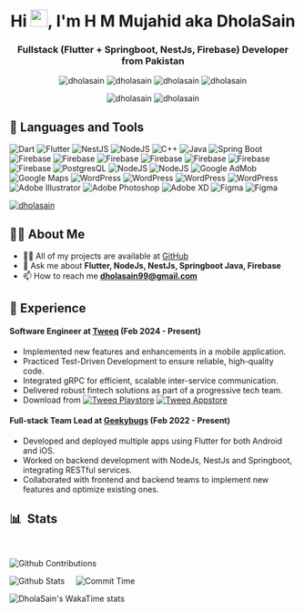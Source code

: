 
<h1 align="center">Hi <img src="https://raw.githubusercontent.com/MartinHeinz/MartinHeinz/master/wave.gif" width="30px">, I'm H M Mujahid aka DholaSain</h1>

<h3 align="center">Fullstack (Flutter + Springboot, NestJs, Firebase) Developer from Pakistan</h3>

<p align="center"> 
 <img src="https://img.shields.io/badge/-dholasain-blue?style=flat&logo=LinkedIn" alt="dholasain" />
 <img src="https://img.shields.io/badge/-dholasain-1877F2?style=flat&logo=Facebook&logoColor=white" alt="dholasain" />
 <img src="https://img.shields.io/badge/-dholasain-1DA1F2?style=flat&logo=Twitter&logoColor=white" alt="dholasain" />
 <img src="https://img.shields.io/badge/-dholasain-C13584?style=flat&logo=Instagram&logoColor=white" alt="dholasain" />
</p>

<p align="center"> 
 <img src="https://komarev.com/ghpvc/?username=dholasain&label=Profile%20views&color=0e75b6&style=flat" alt="dholasain" />
 <img src="https://wakatime.com/badge/user/4a62ef3e-1fc5-4746-84de-0d41661393ad.svg" alt="dholasain" />
</p>

## 🚀 Languages and Tools

![Dart](https://img.shields.io/badge/-Dart-000?&logo=dart) ![Flutter](https://img.shields.io/badge/-Flutter-000?&logo=flutter) ![NestJS](https://img.shields.io/badge/-nestjs-000?&logo=nestjs) ![NodeJS](https://img.shields.io/badge/-nodejs-000?&logo=node) ![C++](https://img.shields.io/badge/-cplusplus-000?&logo=Cplusplus) ![Java](https://img.shields.io/badge/-java-000?&logo=java) ![Spring Boot](https://img.shields.io/badge/-springboot-000?&logo=spring) ![Firebase](https://img.shields.io/badge/-Firebase-000?&logo=firebase) 
![Firebase](https://img.shields.io/badge/-AWS-000?&logo=aws) ![Firebase](https://img.shields.io/badge/-GoogleCloud-000?&logo=google-cloud) ![Firebase](https://img.shields.io/badge/-RESTful-000?&logo=RESTful) ![Firebase](https://img.shields.io/badge/-GraphQL-000?&logo=GraphQL) ![Firebase](https://img.shields.io/badge/-gRPC-000?&logo=gRPC) ![Firebase](https://img.shields.io/badge/-Socket.io-000?&logo=socket.io) 
![PostgresQL](https://img.shields.io/badge/-Postgresql-000?&logo=postgresql) ![NodeJS](https://img.shields.io/badge/-MySQL-666?&logo=mysql) ![NodeJS](https://img.shields.io/badge/-MongoDB-1?&logo=mongodb) 
 ![Google AdMob](https://img.shields.io/badge/-AdMob-000?&logo=google-admob) ![Google Maps](https://img.shields.io/badge/-maps-000?&logo=google-maps) ![WordPress](https://img.shields.io/badge/-WordPress-000?&logo=wordpress) ![WordPress](https://img.shields.io/badge/-WebRTC-000?&logo=webrtc)  ![WordPress](https://img.shields.io/badge/iOS-000?&logo=apple) ![WordPress](https://img.shields.io/badge/-Android-000?&logo=android) 
 ![Adobe Illustrator](https://img.shields.io/badge/-Illustrator-000?&logo=adobe-illustrator) ![Adobe Photoshop](https://img.shields.io/badge/-Photoshop-000?&logo=adobe-photoshop) ![Adobe XD](https://img.shields.io/badge/-Xd-000?&logo=adobe-xd) ![Figma](https://img.shields.io/badge/-Figma-000?&logo=figma) ![Figma](https://img.shields.io/badge/-Canva-000?&logo=canva)
<p align="left">
    <a href="https://github.com/dholasain/github-profile-trophy">
        <img src="https://github-profile-trophy.vercel.app/?username=dholasain&no-bg=true&margin-w=2&margin-h=2&theme=matrix" alt="dholasain" />
    </a>
</p>

## 🙋‍♂️ About Me

- 👨‍💻 All of my projects are available at [GitHub](https://github.com/dholasain)
- 💬 Ask me about **Flutter, NodeJs, NestJs, Springboot Java, Firebase**
- 📫 How to reach me **dholasain99@gmail.com**
  
## 💼 Experience

#### Software Engineer at [Tweeq](https://tweeq.sa/) (Feb 2024 - Present)
-   Implemented new features and enhancements in a mobile application.
-   Practiced Test-Driven Development to ensure reliable, high-quality code.
-   Integrated gRPC for efficient, scalable inter-service communication.
-   Delivered robust fintech solutions as part of a progressive tech team.
- Download from [![Tweeq Playstore](https://img.shields.io/badge/-Playstore-000?&logo=android)](https://play.google.com/store/apps/details?id=sa.tweeq.app) [![Tweeq Appstore](https://img.shields.io/badge/-Appstore-000?&logo=app-store)](https://apps.apple.com/sa/app/tweeq-%D8%B7%D9%88%D9%8A%D9%82/id1537393048)
#### Full-stack Team Lead at [Geekybugs](https://geekybugs.com/) (Feb 2022 - Present)
- Developed and deployed multiple apps using Flutter for both Android and iOS.
- Worked on backend development with NodeJs, NestJs and Springboot, integrating RESTful services.
- Collaborated with frontend and backend teams to implement new features and optimize existing ones.


## 📊 &nbsp;Stats

<br>

![Github Contributions](http://github-profile-summary-cards.vercel.app/api/cards/profile-details?username=dholasain&theme=zenburn)

![Github Stats](http://github-profile-summary-cards.vercel.app/api/cards/stats?username=dholasain&theme=zenburn)&nbsp;&nbsp;
&nbsp;
![Commit Time](http://github-profile-summary-cards.vercel.app/api/cards/productive-time?username=dholasain&theme=zenburn&utcOffset=8)

![DholaSain's WakaTime stats](https://github-readme-stats.vercel.app/api/wakatime?username=dholasain\&layout=compact)
